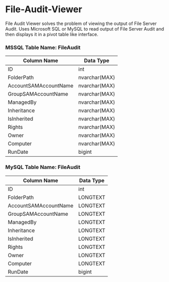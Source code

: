 # File-Audit-Viewer
File Audit Viewer solves the problem of viewing the output of File Server Audit. Uses Microsoft SQL or MySQL to read output of File Server Audit and then displays it in a pivot table like interface.

### MSSQL Table Name: FileAudit

| Column Name           | Data Type     |
| --------------------- | ------------- |
| ID                    | int           |
| FolderPath            | nvarchar(MAX) |
| AccountSAMAccountName | nvarchar(MAX) |
| GroupSAMAccountName   | nvarchar(MAX) |
| ManagedBy             | nvarchar(MAX) |
| Inheritance           | nvarchar(MAX) |
| IsInherited           | nvarchar(MAX) |
| Rights                | nvarchar(MAX) |
| Owner                 | nvarchar(MAX) |
| Computer              | nvarchar(MAX) |
| RunDate               | bigint        |

### MySQL Table Name: FileAudit

| Column Name           |Data Type |
| --------------------- | -------- |
| ID                    | int      |
| FolderPath            | LONGTEXT |
| AccountSAMAccountName | LONGTEXT |
| GroupSAMAccountName   | LONGTEXT |
| ManagedBy             | LONGTEXT |
| Inheritance           | LONGTEXT |
| IsInherited           | LONGTEXT |
| Rights                | LONGTEXT |
| Owner                 | LONGTEXT |
| Computer              | LONGTEXT |
| RunDate               | bigint   |

